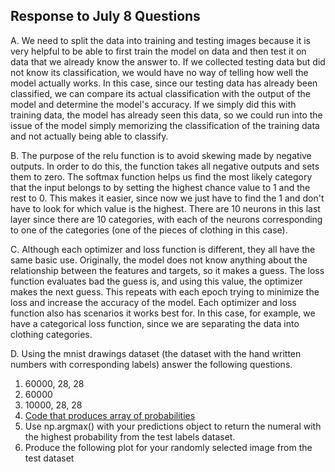## Response to July 8 Questions

A. We need to split the data into training and testing images because it is very helpful
to be able to first train the model on data and then test it on data that we already know
the answer to. If we collected testing data but did not know its classification, we would
have no way of telling how well the model actually works. In this case, since our testing
data has already been classified, we can compare its actual classification with the
output of the model and determine the model's accuracy. If we simply did this with 
training data, the model has already seen this data, so we could run into the issue of 
the model simply memorizing the classification of the training data and not actually being
able to classify.

B. The purpose of the relu function is to avoid skewing made by negative outputs. In 
order to do this, the function takes all negative outputs and sets them to zero. The softmax
function helps us find the most likely category that the input belongs to by setting the
highest chance value to 1 and the rest to 0. This makes it easier, since now we just have
to find the 1 and don't have to look for which value is the highest. There are 10 neurons
in this last layer since there are 10 categories, with each of the neurons corresponding to 
one of the categories (one of the pieces of clothing in this case).

C. Although each optimizer and loss function is different, they all have the same basic
use. Originally, the model does not know anything about the relationship between the features
and targets, so it makes a guess. The loss function evaluates bad the guess is, and using
this value, the optimizer makes the next guess. This repeats with each epoch trying to 
minimize the loss and increase the accuracy of the model. Each optimizer and loss function 
also has scenarios it works best for. In this case, for example, we have a categorical loss
function, since we are separating the data into clothing categories.

D. Using the mnist drawings dataset (the dataset with the hand written numbers with
corresponding labels) answer the following questions.
  1. 60000, 28, 28
  2. 60000
  3. 10000, 28, 28
  4. [Code that produces array of probabilities](http://mrcheng.github.io/code)
  5. Use np.argmax() with your predictions object to return the numeral with the highest 
  probability from the test labels dataset.
  6. Produce the following plot for your randomly selected image from the test dataset
